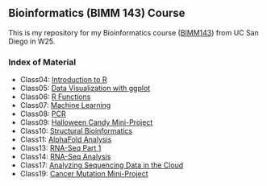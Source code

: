 ## Bioinformatics (BIMM 143) Course
This is my repository for my Bioinformatics course ([BIMM143](https://bioboot.github.io/bimm143_W25/)) from UC San Diego in W25.

### Index of Material 

- Class04: [Introduction to R](https://github.com/awilpitz/BIMM143_github/tree/main/class04/class04.pdf)
- Class05: [Data Visualization with ggplot](https://github.com/awilpitz/BIMM143_github/tree/main/class05/class05.pdf)
- Class06: [R Functions](https://github.com/awilpitz/BIMM143_github/tree/main/class06/class06.pdf)
- Class07: [Machine Learning](https://github.com/awilpitz/BIMM143_github/tree/main/class07/class07.pdf)
- Class08: [PCR](https://github.com/awilpitz/BIMM143_github/tree/main/class08/class08.pdf)
- Class09: [Halloween Candy Mini-Project](https://github.com/awilpitz/BIMM143_github/tree/main/class09/class09.pdf)
- Class10: [Structural Bioinformatics](https://github.com/awilpitz/BIMM143_github/tree/main/class10/class10.pdf) 
- Class11: [AlphaFold Analysis](https://github.com/awilpitz/BIMM143_github/tree/main/class11/class11.pdf)
- Class13: [RNA-Seq Part 1](https://github.com/awilpitz/BIMM143_github/tree/main/class13/class13.pdf)
- Class14: [RNA-Seq Analysis](https://github.com/awilpitz/BIMM143_github/tree/main/class14/class14.pdf)
- Class17: [Analyzing Sequencing Data in the Cloud](https://github.com/awilpitz/BIMM143_github/tree/main/class17/class17.pdf)
- Class19: [Cancer Mutation Mini-Project](https://github.com/awilpitz/BIMM143_github/tree/main/class19/class19.pdf)
